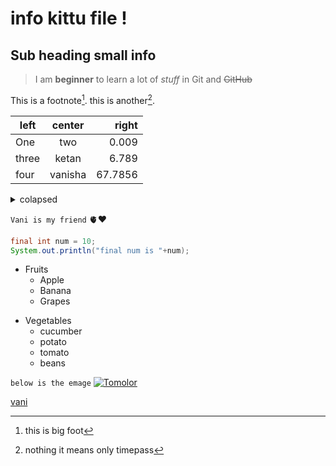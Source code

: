 info kittu file !
===============
Sub heading small info
---------------------

> I am  **beginner** to learn a lot of *stuff* in Git and ~~GitHub~~



This is a footnote[^1].  this is another[^2].
[^1]: this is big foot
[^2]: nothing it means only timepass

left | center | right
-- | :--: | --:
One | two | 0.009
three | ketan | 6.789
four | vanisha | 67.7856

<details>
<summary>colapsed</summary>

Hidden Header 
==
Subpried WTF body!!

</details>


`Vani is my friend` 🫀❤️

```java
final int num = 10;
System.out.println("final num is "+num);
```

* Fruits
  * Apple
  * Banana
  * Grapes
- Vegetables
  - cucumber
  - potato
  - tomato
  - beans
 
`below is the emage`
[![Tomolor](https://pixelprowess.com/i/stargazers/tomolor.png)](https://raybo.org)

[vani](mailto:vanisha.13sharma@gmail.com)
